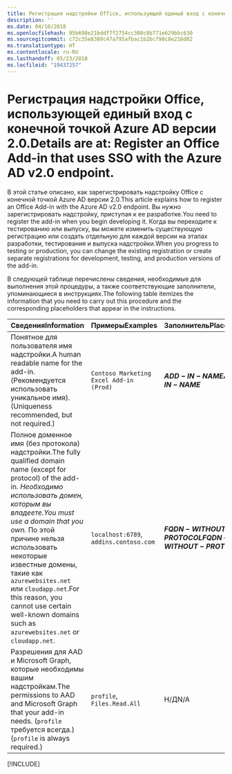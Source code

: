 ```yaml
---
title: Регистрация надстройки Office, использующей единый вход с конечной точкой Azure AD версии 2.0.
description: ''
ms.date: 04/10/2018
ms.openlocfilehash: 95b690e21bddf7f2754cc308c8b771e629bbc630
ms.sourcegitcommit: c72c35e8389c47a795afbac1b2bcf98c8e216d82
ms.translationtype: HT
ms.contentlocale: ru-RU
ms.lasthandoff: 05/23/2018
ms.locfileid: "19437257"
---
```

# <a name="register-an-office-add-in-that-uses-sso-with-the-azure-ad-v20-endpoint"></a><span data-ttu-id="403c1-102">Регистрация надстройки Office, использующей единый вход с конечной точкой Azure AD версии 2.0.</span><span class="sxs-lookup"><span data-stu-id="403c1-102">Details are at: Register an Office Add-in that uses SSO with the Azure AD v2.0 endpoint.</span></span>

<span data-ttu-id="403c1-103">В этой статье описано, как зарегистрировать надстройку Office с конечной точкой Azure AD версии 2.0.</span><span class="sxs-lookup"><span data-stu-id="403c1-103">This article explains how to register an Office Add-in with the Azure AD v2.0 endpoint.</span></span> <span data-ttu-id="403c1-104">Вы нужно зарегистрировать надстройку, приступая к ее разработке.</span><span class="sxs-lookup"><span data-stu-id="403c1-104">You need to register the add-in when you begin developing it.</span></span> <span data-ttu-id="403c1-105">Когда вы переходите к тестированию или выпуску, вы можете изменить существующую регистрацию или создать отдельную для каждой версии на этапах разработки, тестирования и выпуска надстройки.</span><span class="sxs-lookup"><span data-stu-id="403c1-105">When you progress to testing or production, you can change the existing registration or create separate registrations for development, testing, and production versions of the add-in.</span></span> 

<span data-ttu-id="403c1-106">В следующей таблице перечислены сведения, необходимые для выполнения этой процедуры, а также соответствующие заполнители, упоминающиеся в инструкциях.</span><span class="sxs-lookup"><span data-stu-id="403c1-106">The following table itemizes the information that you need to carry out this procedure and the corresponding placeholders that appear in the instructions.</span></span> 

|<span data-ttu-id="403c1-107">Сведения</span><span class="sxs-lookup"><span data-stu-id="403c1-107">Information</span></span>  |<span data-ttu-id="403c1-108">Примеры</span><span class="sxs-lookup"><span data-stu-id="403c1-108">Examples</span></span>  |<span data-ttu-id="403c1-109">Заполнитель</span><span class="sxs-lookup"><span data-stu-id="403c1-109">Placeholder</span></span>  |
|---------|---------|---------|
|<span data-ttu-id="403c1-110">Понятное для пользователя имя надстройки.</span><span class="sxs-lookup"><span data-stu-id="403c1-110">A human readable name for the add-in.</span></span> <span data-ttu-id="403c1-111">(Рекомендуется использовать уникальное имя).</span><span class="sxs-lookup"><span data-stu-id="403c1-111">(Uniqueness recommended, but not required.)</span></span>    |`Contoso Marketing Excel Add-in (Prod)`        |<span data-ttu-id="403c1-112">**$ADD-IN-NAME$**</span><span class="sxs-lookup"><span data-stu-id="403c1-112">**$ADD-IN-NAME$**</span></span>         |
|<span data-ttu-id="403c1-113">Полное доменное имя (без протокола) надстройки.</span><span class="sxs-lookup"><span data-stu-id="403c1-113">The fully qualified domain name (except for protocol) of the add-in.</span></span> <span data-ttu-id="403c1-114">*Необходимо использовать домен, которым вы владеете.*</span><span class="sxs-lookup"><span data-stu-id="403c1-114">*You must use a domain that you own.*</span></span> <span data-ttu-id="403c1-115">По этой причине нельзя использовать некоторые известные домены, такие как `azurewebsites.net` или `cloudapp.net`.</span><span class="sxs-lookup"><span data-stu-id="403c1-115">For this reason, you cannot use certain well-known domains such as `azurewebsites.net` or `cloudapp.net`.</span></span>   |<span data-ttu-id="403c1-116">`localhost:6789`, `addins.contoso.com`</span><span class="sxs-lookup"><span data-stu-id="403c1-116"></span></span>         |<span data-ttu-id="403c1-117">**$FQDN-WITHOUT-PROTOCOL$**</span><span class="sxs-lookup"><span data-stu-id="403c1-117">**$FQDN-WITHOUT-PROTOCOL$**</span></span>         |
|<span data-ttu-id="403c1-118">Разрешения для AAD и Microsoft Graph, которые необходимы вашим надстройкам.</span><span class="sxs-lookup"><span data-stu-id="403c1-118">The permissions to AAD and Microsoft Graph that your add-in needs.</span></span> <span data-ttu-id="403c1-119">(`profile` требуется всегда.)</span><span class="sxs-lookup"><span data-stu-id="403c1-119">(`profile` is always required.)</span></span>    |<span data-ttu-id="403c1-120">`profile`, `Files.Read.All`</span><span class="sxs-lookup"><span data-stu-id="403c1-120"></span></span>         |<span data-ttu-id="403c1-121">Н/Д</span><span class="sxs-lookup"><span data-stu-id="403c1-121">N/A</span></span>         |

[!INCLUDE[](../includes/register-sso-add-in-aad-v2-include.md)]